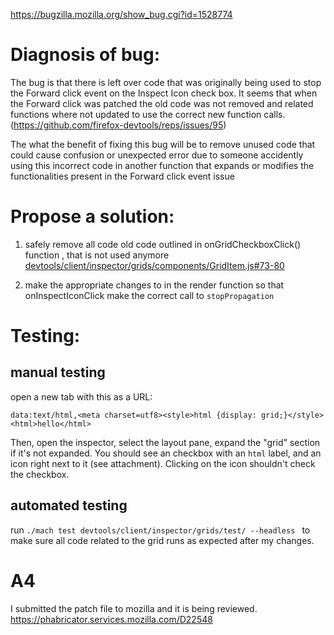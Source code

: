 https://bugzilla.mozilla.org/show_bug.cgi?id=1528774

# Diagnosis of bug:

The bug is that there is left over code that was originally being used to stop the Forward click event on the Inspect Icon check box. It seems that when the Forward click was patched the old code was not removed and related functions where not updated to use the correct new function calls. (https://github.com/firefox-devtools/reps/issues/95)

The what the benefit of fixing this bug will be to remove unused code that could cause confusion or unexpected error due to someone accidently using this incorrect code in another function that expands or modifies the functionalities present in the Forward click event issue 

# Propose a solution:

1. safely remove all code old code outlined in onGridCheckboxClick() function , that is not used anymore  [devtools/client/inspector/grids/components/GridItem.js#73-80](https://searchfox.org/mozilla-central/rev/01b4b3830ea3cae2e9e431019afa6391b471c6da/devtools/client/inspector/grids/components/GridItem.js#73-80)

2. make the appropriate changes to in the render function so that onInspectIconClick make the correct call to `stopPropagation` 

# Testing:

## manual testing 
open a new tab with this as a URL:

```
data:text/html,<meta charset=utf8><style>html {display: grid;}</style><html>hello</html>
```

Then, open the inspector, select the layout pane, expand the "grid" section if it's not expanded.
You should see an checkbox with an `html` label, and an icon right next to it (see attachment).
Clicking on the icon shouldn't check the checkbox.

## automated testing 
run ```./mach test devtools/client/inspector/grids/test/ --headless ``` to make sure all code related to the grid runs as expected after my changes.

# A4 

I submitted the patch file to mozilla and it is being reviewed. https://phabricator.services.mozilla.com/D22548


